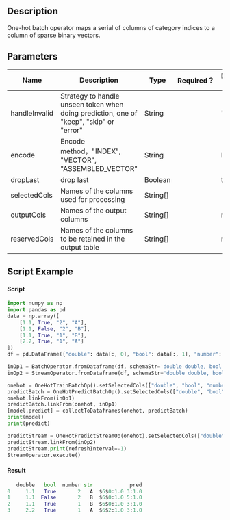 ## Description
One-hot batch operator maps a serial of columns of category indices to a column of
 sparse binary vectors.

## Parameters
| Name | Description | Type | Required？ | Default Value |
| --- | --- | --- | --- | --- |
| handleInvalid |  Strategy to handle unseen token when doing prediction, one of "keep", "skip" or "error" | String | | "keep" |
| encode | Encode method，"INDEX", "VECTOR", "ASSEMBLED_VECTOR" | String |   |INDEX |
| dropLast | drop last | Boolean |  | true |
| selectedCols | Names of the columns used for processing | String[] |  |  |
| outputCols | Names of the output columns | String[] |  | null |
| reservedCols | Names of the columns to be retained in the output table | String[] |  | null |


## Script Example
#### Script
```python
import numpy as np
import pandas as pd
data = np.array([
    [1.1, True, "2", "A"],
    [1.1, False, "2", "B"],
    [1.1, True, "1", "B"],
    [2.2, True, "1", "A"]
])
df = pd.DataFrame({"double": data[:, 0], "bool": data[:, 1], "number": data[:, 2], "str": data[:, 3]})

inOp1 = BatchOperator.fromDataframe(df, schemaStr='double double, bool boolean, number int, str string')
inOp2 = StreamOperator.fromDataframe(df, schemaStr='double double, bool boolean, number int, str string')

onehot = OneHotTrainBatchOp().setSelectedCols(["double", "bool", "number", "str"]).setDiscreteThresholds(2)
predictBatch = OneHotPredictBatchOp().setSelectedCols(["double", "bool"]).setEncode("ASSEMBLED_VECTOR").setOutputCols(["pred"]).setDropLast(False)
onehot.linkFrom(inOp1)
predictBatch.linkFrom(onehot, inOp1)
[model,predict] = collectToDataframes(onehot, predictBatch)
print(model)
print(predict)

predictStream = OneHotPredictStreamOp(onehot).setSelectedCols(["double", "bool"]).setEncode("ASSEMBLED_VECTOR").setOutputCols(["vec"])
predictStream.linkFrom(inOp2)
predictStream.print(refreshInterval=-1)
StreamOperator.execute()
```
#### Result

```python
   double   bool  number str            pred
0     1.1   True       2   A  $6$0:1.0 3:1.0
1     1.1  False       2   B  $6$0:1.0 5:1.0
2     1.1   True       1   B  $6$0:1.0 3:1.0
3     2.2   True       1   A  $6$2:1.0 3:1.0

```
